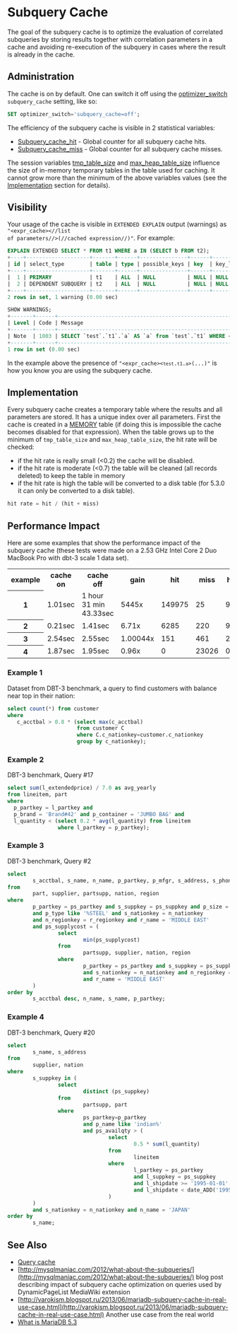 # Subquery Cache

The goal of the subquery cache is to optimize the evaluation of correlated
subqueries by storing results together with correlation parameters in a cache
and avoiding re-execution of the subquery in cases where the result is already
in the cache.

## Administration

The cache is on by default. One can switch it off using the [optimizer_switch](/kb/en/server-system-variables/#optimizer_switch) `subquery_cache` setting, like so:

```sql
SET optimizer_switch='subquery_cache=off';
```

The efficiency of the subquery cache is visible in 2 statistical variables:

- [Subquery_cache_hit](/kb/en/server-status-variables/#subquery_cache_hit) - Global counter for all subquery cache hits.
- [Subquery_cache_miss](/kb/en/server-status-variables/#subquery_cache_miss) - Global counter for all subquery cache misses.

The session variables [tmp_table_size](/kb/en/server-system-variables/#tmp_table_size) and [max_heap_table_size](/kb/en/server-system-variables/#max_heap_table_size)
influence the size of in-memory temporary tables in the table used
for caching. It cannot grow more than the minimum of the above variables values
(see the [Implementation](#implementation) section for details).

## Visibility

Your usage of the cache is visible in `EXTENDED EXPLAIN` output (warnings) as
<code class="fixed" style="white-space:pre-wrap">"&lt;expr_cache&gt;&lt;//list of parameters//&gt;(//cached expression//)"</code>.
For example:

```sql
EXPLAIN EXTENDED SELECT * FROM t1 WHERE a IN (SELECT b FROM t2);
+----+--------------------+-------+------+---------------+------+---------+------+------+----------+-------------+
| id | select_type        | table | type | possible_keys | key  | key_len | ref  | rows | filtered | Extra       |
+----+--------------------+-------+------+---------------+------+---------+------+------+----------+-------------+
|  1 | PRIMARY            | t1    | ALL  | NULL          | NULL | NULL    | NULL |    2 |   100.00 | Using where |
|  2 | DEPENDENT SUBQUERY | t2    | ALL  | NULL          | NULL | NULL    | NULL |    2 |   100.00 | Using where |
+----+--------------------+-------+------+---------------+------+---------+------+------+----------+-------------+
2 rows in set, 1 warning (0.00 sec)

SHOW WARNINGS;
+-------+------+------------------------------------------------------------------------------------------------------------------------------------------------------------------------------------------------------------+
| Level | Code | Message                                                                                                                                                                                                    |
+-------+------+------------------------------------------------------------------------------------------------------------------------------------------------------------------------------------------------------------+
| Note  | 1003 | SELECT `test`.`t1`.`a` AS `a` from `test`.`t1` WHERE <expr_cache><`test`.`t1`.`a`>(<in_optimizer>(`test`.`t1`.`a`,<exists>(SELECT 1 FROM `test`.`t2` WHERE (<cache>(`test`.`t1`.`a`) = `test`.`t2`.`b`)))) |
+-------+------+------------------------------------------------------------------------------------------------------------------------------------------------------------------------------------------------------------+
1 row in set (0.00 sec)
```

In the example above the presence of
<code class="fixed" style="white-space:pre-wrap">"&lt;expr_cache&gt;&lt;`test`.`t1`.`a`&gt;(...)"</code> is how you know you are
using the subquery cache.

## Implementation

Every subquery cache creates a temporary table where the results and all
parameters are stored. It has a unique index over all parameters. First the
cache is created in a [MEMORY](/replication/optimization-and-tuning/query-optimizations/guiduuid-performance/mariadb/memory-storage-engine) table (if doing this is impossible the cache becomes
disabled for that expression). When the table grows up to the minimum of
`tmp_table_size` and `max_heap_table_size`, the hit rate will be checked:

- if the hit rate is really small (&lt;0.2) the cache will be disabled.
- if the hit rate is moderate (&lt;0.7) the table will be cleaned (all records
  deleted) to keep the table in memory
- if the hit rate is high the table will be converted to a disk table
  (for 5.3.0 it can only be converted to a disk table).

```sql
hit rate = hit / (hit + miss)
```

## Performance Impact

Here are some examples that show the performance impact of the subquery cache
(these tests were made on a 2.53 GHz Intel Core 2 Duo MacBook Pro with dbt-3
scale 1 data set).

<table><tbody><tr><th>example</th><th>cache on</th><th>cache off</th><th>gain</th><th>hit</th><th>miss</th><th>hit rate</th></tr>
<tr><th>1</th><td>1.01sec</td><td>1 hour 31 min 43.33sec</td><td>5445x</td><td>149975</td><td>25</td><td>99.98%</td></tr>
<tr><th>2</th><td>0.21sec</td><td>1.41sec</td><td>6.71x</td><td>6285</td><td>220</td><td>96.6%</td></tr>
<tr><th>3</th><td>2.54sec</td><td>2.55sec</td><td>1.00044x</td><td>151</td><td>461</td><td>24.67%</td></tr>
<tr><th>4</th><td>1.87sec</td><td>1.95sec</td><td>0.96x</td><td>0</td><td>23026</td><td>0%</td></tr>
</tbody></table>

### Example 1

Dataset from DBT-3 benchmark, a query to find customers with balance near top in their nation:

```sql
select count(*) from customer 
where 
   c_acctbal > 0.8 * (select max(c_acctbal) 
                      from customer C 
                      where C.c_nationkey=customer.c_nationkey
                      group by c_nationkey);
```

### Example 2

DBT-3 benchmark, Query #17

```sql
select sum(l_extendedprice) / 7.0 as avg_yearly 
from lineitem, part 
where 
  p_partkey = l_partkey and 
  p_brand = 'Brand#42' and p_container = 'JUMBO BAG' and 
  l_quantity < (select 0.2 * avg(l_quantity) from lineitem 
                where l_partkey = p_partkey);
```

### Example 3

DBT-3 benchmark, Query #2

```sql
select
        s_acctbal, s_name, n_name, p_partkey, p_mfgr, s_address, s_phone, s_comment
from
        part, supplier, partsupp, nation, region
where
        p_partkey = ps_partkey and s_suppkey = ps_suppkey and p_size = 33
        and p_type like '%STEEL' and s_nationkey = n_nationkey
        and n_regionkey = r_regionkey and r_name = 'MIDDLE EAST'
        and ps_supplycost = (
                select
                        min(ps_supplycost)
                from
                        partsupp, supplier, nation, region
                where
                        p_partkey = ps_partkey and s_suppkey = ps_suppkey
                        and s_nationkey = n_nationkey and n_regionkey = r_regionkey
                        and r_name = 'MIDDLE EAST'
        )
order by
        s_acctbal desc, n_name, s_name, p_partkey;
```

### Example 4

DBT-3 benchmark, Query #20

```sql
select
        s_name, s_address
from
        supplier, nation
where
        s_suppkey in (
                select
                        distinct (ps_suppkey)
                from
                        partsupp, part
                where
                        ps_partkey=p_partkey
                        and p_name like 'indian%'
                        and ps_availqty > (
                                select
                                        0.5 * sum(l_quantity)
                                from
                                        lineitem
                                where
                                        l_partkey = ps_partkey
                                        and l_suppkey = ps_suppkey
                                        and l_shipdate >= '1995-01-01'
                                        and l_shipdate < date_ADD('1995-01-01',interval 1 year)
                                )
        )
        and s_nationkey = n_nationkey and n_name = 'JAPAN'
order by
        s_name;
```

## See Also

- [Query cache](/replication/optimization-and-tuning/buffers-caches-and-threads/query-cache)
- [http://mysqlmaniac.com/2012/what-about-the-subqueries/](http://mysqlmaniac.com/2012/what-about-the-subqueries/) blog post describing impact of  subquery cache optimization on queries used by DynamicPageList MediaWiki extension
- [http://varokism.blogspot.ru/2013/06/mariadb-subquery-cache-in-real-use-case.html](http://varokism.blogspot.ru/2013/06/mariadb-subquery-cache-in-real-use-case.html) Another use case from the real world
- [What is MariaDB 5.3](/kb/en/what-is-mariadb-53/)